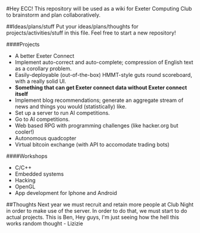 #Hey ECC!
This repository will be used as a wiki for Exeter Computing Club to brainstorm and plan collaboratively.

##Ideas/plans/stuff
Put your ideas/plans/thoughts for projects/activities/stuff in this file. Feel free to start a new repository!

####Projects
- A better Exeter Connect
- Implement auto-correct and auto-complete; compression of English text as a corollary problem.
- Easily-deployable (out-of-the-box) HMMT-style guts round scoreboard, with a really solid UI.
- __Something that can get Exeter connect data without Exeter connect itself__
- Implement blog recommendations; generate an aggregate stream of news and things you would (statistically) like.
- Set up a server to run AI competitions.
- Go to AI competitions. 
- Web based RPG with programming challenges (like hacker.org but cooler!)
- Autonomous quadcopter
- Virtual bitcoin exchange (with API to accomodate trading bots)

####Workshops
- C/C++
- Embedded systems
- Hacking
- OpenGL
- App development for Iphone and Android

##Thoughts
Next year we must recruit and retain more people at Club Night in order to make use of the server. In order to do that, we must start to do actual projects.
This is Ben, Hey guys, I'm just seeing how the hell this works
random thought - Lizizie
